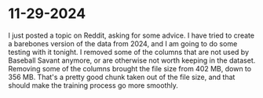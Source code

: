 # 11-29-2024

I just posted a topic on Reddit, asking for some advice. I have tried to create a barebones version of the data from 2024, and I am going to do some testing with it tonight. I removed some of the columns that are not used by Baseball Savant anymore, or are otherwise not worth keeping in the dataset. Removing some of the columns brought the file size from 402 MB, down to 356 MB. That's a pretty good chunk taken out of the file size, and that should make the training process go more smoothly.
